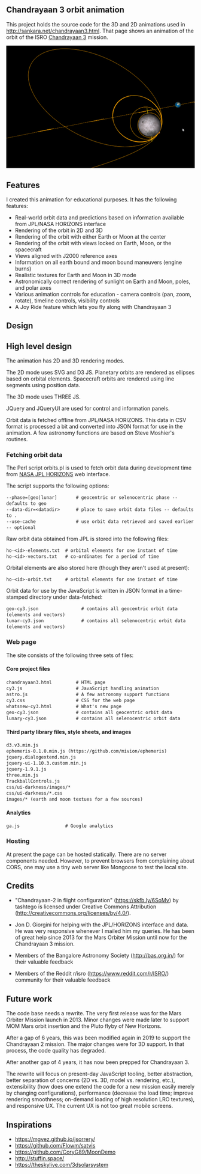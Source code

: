 
## Chandrayaan 3 orbit animation

This project holds the source code for the 3D and 2D animations used
in http://sankara.net/chandrayaan3.html. That page shows an animation
of the orbit of the ISRO <a href="https://www.isro.gov.in/Chandrayaan3_New.html">
Chandrayaan 3</a> mission.

![Screenshot](/screenshots/chandrayaan2.png?raw=true)

## Features

I created this animation for educational purposes. It has the following features:

* Real-world orbit data and predictions based on information available from JPL/NASA HORIZONS interface
* Rendering of the orbit in 2D and 3D
* Rendering of the orbit with either Earth or Moon at the center
* Rendering of the orbit with views locked on Earth, Moon, or the spacecraft
* Views aligned with J2000 reference axes
* Information on all earth bound and moon bound maneuvers (engine burns)
* Realistic textures for Earth and Moon in 3D mode
* Astronomically correct rendering of sunlight on Earth and Moon, poles, and polar axes
* Various animation controls for education - camera controls (pan, zoom, rotate), timeline controls, visibility controls
* A Joy Ride feature which lets you fly along with Chandrayaan 3
    
## Design

## High level design

The animation has 2D and 3D rendering modes. 

The 2D mode uses SVG and D3 JS. Planetary orbits are rendered as ellipses
based on orbital elements. Spacecraft orbits are rendered using line segments
using position data.

The 3D mode uses THREE JS.

JQuery and JQueryUI are used for control and information panels.

Orbit data is fetched offline from JPL/NASA HORIZONS.
This data in CSV format is processed a bit and converted into JSON format 
for use in the animation. A few astronomy functions are based on Steve Moshier's routines.

### Fetching orbit data

The Perl script orbits.pl is used to fetch orbit data during development time from
<a href="http://ssd.jpl.nasa.gov/?horizons">NASA JPL HORIZONS</a> web interface.

The script supports the following options:

    --phase=[geo|lunar]       # geocentric or selenocentric phase -- defaults to geo
    --data-dir=<datadir>      # place to save orbit data files -- defaults to .
    --use-cache               # use orbit data retrieved and saved earlier -- optional

Raw orbit data obtained from JPL is stored into the following files:

    ho-<id>-elements.txt  # orbital elements for one instant of time
    ho-<id>-vectors.txt   # co-ordinates for a period of time

Orbital elements are also stored here (though they aren't used at present):

    ho-<id>-orbit.txt     # orbital elements for one instant of time

Orbit data for use by the JavaScript is written in JSON format in a time-stamped directory under data-fetched:

    geo-cy3.json                # contains all geocentric orbit data (elements and vectors) 
    lunar-cy3.json              # contains all selenocentric orbit data (elements and vectors)
    

### Web page

The site consists of the following three sets of files:

#### Core project files

    chandrayaan3.html         # HTML page
    cy3.js                    # JavaScript handling animation
    astro.js                  # A few astronomy support functions
    cy3.css                   # CSS for the web page
    whatsnew-cy3.html         # What's new page
    geo-cy3.json              # contains all geocentric orbit data
    lunary-cy3.json           # contains all selenocentric orbit data

#### Third party library files, style sheets, and images

    d3.v3.min.js
    ephemeris-0.1.0.min.js (https://github.com/mivion/ephemeris)
    jquery.dialogextend.min.js
    jquery-ui-1.10.3.custom.min.js
    jquery-1.9.1.js
    three.min.js
    TrackballControls.js
    css/ui-darkness/images/*
    css/ui-darkness/*.css
    images/* (earth and moon textues for a few sources)

#### Analytics

    ga.js                 # Google analytics

### Hosting

At present the page can be hosted statically. There are no server components needed.
However, to prevent browsers from complaining about CORS, one may use a tiny web server
like Mongoose to test the local site. 

## Credits

* "Chandrayaan-2 in flight configuration" (https://skfb.ly/6SoMv) by tashtego is licensed under 
  Creative Commons Attribution (http://creativecommons.org/licenses/by/4.0/).
  
* Jon D. Giorgini for helping with the JPL/HORIZONS interface and data. 
  He was very responsive whenever I mailed him my queries.
  He has been of great help since 2013 for the Mars Orbiter Mission until now
  for the Chandrayaan 3 mission.
  
* Members of the Bangalore Astronomy Society (http://bas.org.in/) for their valuable feedback

* Members of the Reddit r/isro (https://www.reddit.com/r/ISRO/) community for their valuable feedback
  
## Future work

The code base needs a rewrite. The very first release was for the Mars Orbiter Mission launch in 2013. 
Minor changes were made later to support MOM Mars orbit insertion and the Pluto flyby of New Horizons.

After a gap of 6 years, this was been modified again in 2019 to support the Chandrayaan 2 mission. 
The major changes were for 3D support. In that process, the code quality has degraded.

After another gap of 4 years, it has now been prepped for Chandrayaan 3. 

The rewrite will focus on present-day JavaScript tooling, better abstraction, 
better separation of concerns (2D vs. 3D, model vs. rendering, etc.), extensibility
(how does one extend the code for a new mission easily merely by changing configurations), 
performance (decrease the load time; improve rendering smoothness; on-demand loading of high resolution
LRO textures), and responsive UX. The current UX is not too great mobile screens. 

## Inspirations

* https://mgvez.github.io/jsorrery/ 
* https://github.com/Flowm/satvis
* https://github.com/CoryG89/MoonDemo 
* http://stuffin.space/ 
* https://theskylive.com/3dsolarsystem 


